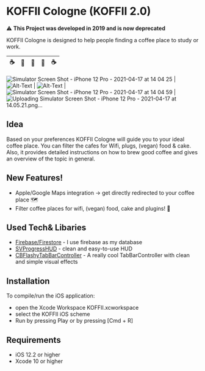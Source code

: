 # KOFFII Cologne (KOFFII 2.0)

:warning: **This Project was developed in 2019 and is now deprecated**

KOFFII Cologne is designed to help people finding a coffee place to study or work.

☕️ | 🗿| 🌋 | 🗿| ☕️
:-------------------------:|:-------------------------:|:-------------------------:|:-------------------------:|:-------------------------:
![Simulator Screen Shot - iPhone 12 Pro - 2021-04-17 at 14 04 25](https://user-images.githubusercontent.com/47325422/115113545-30a01480-9f8b-11eb-8e7a-51ceb405774c.png)
 | ![Alt-Text](https://is1-ssl.mzstatic.com/image/thumb/Purple123/v4/4f/7c/b8/4f7cb8ad-ea86-100e-a07f-8f8deb9be673/pr_source.png/0x0ss-P3.jpg) | ![Alt-Text](https://is1-ssl.mzstatic.com/image/thumb/Purple113/v4/18/ff/fa/18fffa94-07f6-ae00-7e68-0eaa850a9edd/pr_source.png/0x0ss-P3.jpg) |![Simulator Screen Shot - iPhone 12 Pro - 2021-04-17 at 14 04 59](https://user-images.githubusercontent.com/47325422/115113555-401f5d80-9f8b-11eb-9347-acb6d4212312.png) | ![Uploading Simulator Screen Shot - iPhone 12 Pro - 2021-04-17 at 14.05.21.png…]()



## Idea

Based on your preferences KOFFII Cologne will guide you to your ideal coffee place. 
You can filter the cafes for Wifi, plugs, (vegan) food & cake. 
Also, it provides detailed instructions on how to brew good coffee and gives an overview of the topic in general.

## New Features!

  - Apple/Google Maps integration -> get directly redirected to your coffee place 🗺
  - Filter coffee places for wifi, (vegan) food, cake and plugins! 🔌

## Used Tech& Libaries

* [Firebase/Firestore] - I use firebase as my database
* [SVProgressHUD] - clean and easy-to-use HUD
* [CBFlashyTabBarController] - A really cool TabBarController with clean and simple visual effects

## Installation

To compile/run the iOS application:
* open the Xcode Workspace KOFFII.xcworkspace
* select the KOFFII iOS scheme
* Run by pressing Play or by pressing [Cmd + R]

## Requirements
* iOS 12.2 or higher
* Xcode 10 or higher


[//]: # 
   [CBFlashyTabBarController]: <https://github.com/Cuberto/flashy-tabbar>
   [SVProgressHUD]: <https://github.com/SVProgressHUD/SVProgressHUD>
   [Firebase/Firestore]: <https://firebase.google.com>
